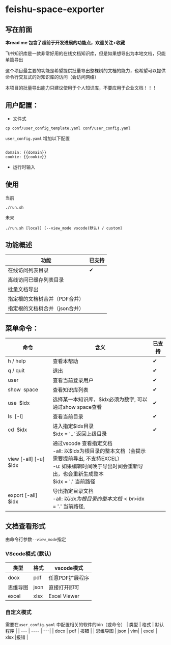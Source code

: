 # feishu-space-exporter
## 写在前面

**本read me 包含了超前于开发进展的功能点，欢迎关注+收藏**

飞书知识库是一款非常好用的在线文档知识库，但是如果想导出为本地文档，只能单篇导出

这个项目最主要的功能是希望提供批量导出整棵树的文档的能力，也希望可以提供命令行交互式的对知识库的访问（会访问网络）

本项目的批量导出能力只建议使用于个人知识库，不要应用于企业文档！！！



## 用户配置：
- 文件式
```
cp conf/user_config_template.yaml conf/user_config.yaml
```
`user_config.yaml` 增加以下配置
```

domain: {{domain}}
cookie: {{cookie}}
```
- 运行时输入

## 使用
当前
```
./run.sh
```
未来
```
./run.sh [local] [--view_mode vscode(默认) / custom] 
```

## 功能概述

|功能|已支持|
|---|---|
|在线访问列表目录|✔|
|离线访问已缓存列表目录| |
|批量文档导出| |
|指定根的文档树合并（PDF合并）| |
|指定根的文档树合并（json合并）| |



## 菜单命令：
|  命令   | 含义  | 已支持 |
|  ----  | ----  | ---- |
| h / help  | 查看本帮助 | ✔ |
| q / quit  | 退出 | ✔ |
| user | 查看当前登录用户| ✔ |
| show&nbsp;&nbsp;space | 查看知识库列表| ✔ |
| use&nbsp;&nbsp;$idx | 选择某一本知识库，$idx必须为数字, 可以通过show space查看|  ✔ |
| ls&nbsp;&nbsp;[-l] | 查看当前目录| ✔ |
| cd&nbsp;&nbsp;$idx | 进入指定\$idx目录<br>\$idx = '..' 返回上级目录| ✔ |
|view [-all] [-u] $idx |通过vscode 查看指定文档 <br>-all: 以$idx为根目录的整本文档（会提示需要提前导出, 不支持EXCEL）<br>-u: 如果编辑时间晚于导出时间会重新导出，也会重新生成整本<br> $idx = '.' 当前路径 |
|export [-all] $idx | 导出指定目录文档<br>-all: 以$idx为根目录的整本文档<br>$idx = '.' 当前路径,|


## 文档查看形式
由命令行参数`--view_mode`指定
### VScode模式 (默认)
|  类型   | 格式  | vscode模式 | 
|  --- | ----  | ---|
|  docx | pdf  | 任意PDF扩展程序 |
|  思维导图 | json  | 直接打开即可|
| excel  | xlsx  |Excel Viewer |

### 自定义模式
需要在`user_config.yaml` 中配置相关的软件的bin（或命令）
|  类型   | 格式  | 默认程序 | 
|  --- | ----  | ---|
|  docx | pdf  | 报错 |
|  思维导图 | json  | vim|
| excel  | xlsx  |报错 |